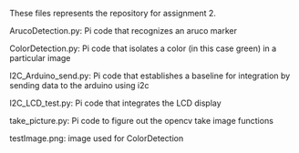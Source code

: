 These files represents the repository for assignment 2.

ArucoDetection.py: Pi code that recognizes an aruco marker

ColorDetection.py: Pi code that isolates a color (in this case green) in a particular image

I2C_Arduino_send.py: Pi code that establishes a baseline for integration by sending data to the arduino using i2c

I2C_LCD_test.py: Pi code that integrates the LCD display

take_picture.py: Pi code to figure out the opencv take image functions

testImage.png: image used for ColorDetection
